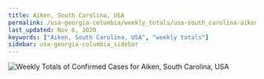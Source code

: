 ```yaml
---
title: Aiken, South Carolina, USA
permalink: /usa-georgia-columbia/weekly_totals/usa-south_carolina-aiken-weekly_totals.html
last_updated: Nov 6, 2020
keywords: ["Aiken, South Carolina, USA", "weekly totals"]
sidebar: usa-georgia-columbia_sidebar
---
```


![Weekly Totals of Confirmed Cases for Aiken, South Carolina, USA](/covid_tracker/images/graphs/usa-south_carolina-aiken-weekly_totals_graph.png)
